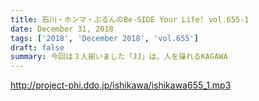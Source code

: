 ```yaml
---
title: 石川・ホンマ・ぶるんのBe-SIDE Your Life! vol.655-1
date: December 31, 2018
tags: ['2018', 'December 2018', 'vol.655']
draft: false
summary: 今回は３人揃いました「JJ」は、人を操れるKAGAWA
---
```


http://project-phi.ddo.jp/ishikawa/ishikawa655_1.mp3
